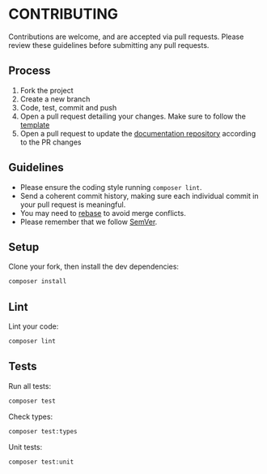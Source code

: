 # CONTRIBUTING

Contributions are welcome, and are accepted via pull requests.
Please review these guidelines before submitting any pull requests.

## Process

1. Fork the project
2. Create a new branch
3. Code, test, commit and push
4. Open a pull request detailing your changes. Make sure to follow the [template](.github/PULL_REQUEST_TEMPLATE.md)
5. Open a pull request to update the [documentation repository](https://github.com/def-studio/pest-plugin-laravel-expectations-docs) according to the PR changes
## Guidelines

* Please ensure the coding style running `composer lint`.
* Send a coherent commit history, making sure each individual commit in your pull request is meaningful.
* You may need to [rebase](https://git-scm.com/book/en/v2/Git-Branching-Rebasing) to avoid merge conflicts.
* Please remember that we follow [SemVer](http://semver.org/).

## Setup

Clone your fork, then install the dev dependencies:
```bash
composer install
```
## Lint

Lint your code:
```bash
composer lint
```
## Tests

Run all tests:
```bash
composer test
```

Check types:
```bash
composer test:types
```

Unit tests:
```bash
composer test:unit
```
